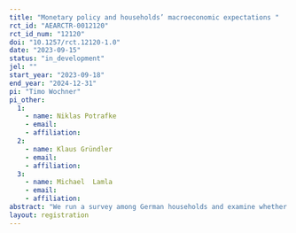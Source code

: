 ```yaml
---
title: "Monetary policy and households’ macroeconomic expectations "
rct_id: "AEARCTR-0012120"
rct_id_num: "12120"
doi: "10.1257/rct.12120-1.0"
date: "2023-09-15"
status: "in_development"
jel: ""
start_year: "2023-09-18"
end_year: "2024-12-31"
pi: "Timo Wochner"
pi_other:
  1:
    - name: Niklas Potrafke
    - email: 
    - affiliation: 
  2:
    - name: Klaus Gründler
    - email: 
    - affiliation: 
  3:
    - name: Michael  Lamla
    - email: 
    - affiliation: 
abstract: "We run a survey among German households and examine whether explanation of monetary policy signals by economic experts shifts households’ inflation expectations. "
layout: registration
---
```



